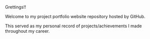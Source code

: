 Grettings!! 

Welcome to my project portfolio website repository hosted by GitHub. 

This served as my personal record of projects/achievements I made throughout my career. 

